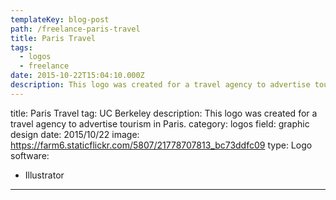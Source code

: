 ```yaml
---
templateKey: blog-post
path: /freelance-paris-travel
title: Paris Travel
tags:
  - logos
  - freelance
date: 2015-10-22T15:04:10.000Z
description: This logo was created for a travel agency to advertise tourism in Paris.
---
```


title: Paris Travel
tag: UC Berkeley
description: This logo was created for a travel agency to advertise tourism in Paris.
category: logos
field: graphic design
date: 2015/10/22
image: https://farm6.staticflickr.com/5807/21778707813_bc73ddfc09
type: Logo
software:
- Illustrator
---

